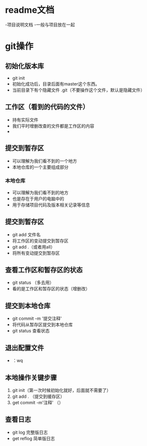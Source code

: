 # readme文档
-项目说明文档
-一般与项目放在一起

# git操作

## 初始化版本库
- git init
- 初始化成功后，目录后面有master这个东西。
- 当前目录下有个隐藏文件  .git（不要操作这个文件，默认是隐藏文件）

## 工作区（看到的代码的文件）
- 持有实际文件
- 我们平时增删改查的文件都是工作区的内容
- 

## 提交到暂存区
- 可以理解为我们看不到的一个地方
- 本地仓库的一个主要组成部分

### 本地仓库
- 可以理解为我们看不到的地方
- 也是存在于用户的电脑中的
- 用于存储项目代码及版本相关记录等信息

## 提交到暂存区
- git add 文件名
- 将工作区的变动提交到暂存区
- git add .（或者用all）  
- 将所有变动提交到暂存区

## 查看工作区和暂存区的状态
- git status  （多去用）
- 看的是工作区和暂存区的状态（增删改）

## 提交到本地仓库
- git commit -m '提交注释'
- 将代码从暂存区提交到本地仓库
- git status 查看状态

## 退出配置文件
- ：wq

##  本地操作关键步骤
1. git init（第一次时候初始化就好，后面就不需要了）
2. git add .  （提交到缓存区）
3. get commit -m'注释'  （）

## 查看日志
- git log  完整版日志
- get reflog  简单版日志